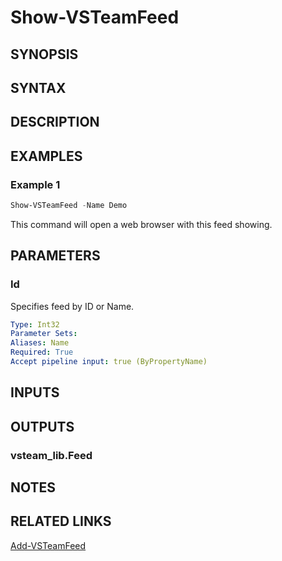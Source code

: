 <!-- #include "./common/header.md" -->

# Show-VSTeamFeed

## SYNOPSIS

<!-- #include "./synopsis/Show-VSTeamFeed.md" -->

## SYNTAX

## DESCRIPTION

<!-- #include "./synopsis/Show-VSTeamFeed.md" -->

## EXAMPLES

### Example 1

```powershell
Show-VSTeamFeed -Name Demo
```

This command will open a web browser with this feed showing.

## PARAMETERS

### Id

Specifies feed by ID or Name.

```yaml
Type: Int32
Parameter Sets:
Aliases: Name
Required: True
Accept pipeline input: true (ByPropertyName)
```

## INPUTS

## OUTPUTS

### vsteam_lib.Feed

## NOTES

<!-- #include "./common/prerequisites.md" -->

## RELATED LINKS

<!-- #include "./common/related.md" -->

[Add-VSTeamFeed](Add-VSTeamFeed.md)
